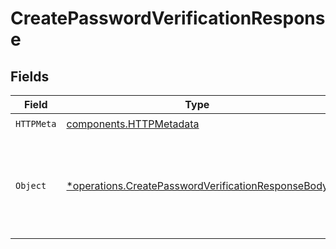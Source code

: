 # CreatePasswordVerificationResponse


## Fields

| Field                                                                                                                   | Type                                                                                                                    | Required                                                                                                                | Description                                                                                                             |
| ----------------------------------------------------------------------------------------------------------------------- | ----------------------------------------------------------------------------------------------------------------------- | ----------------------------------------------------------------------------------------------------------------------- | ----------------------------------------------------------------------------------------------------------------------- |
| `HTTPMeta`                                                                                                              | [components.HTTPMetadata](../../models/components/httpmetadata.md)                                                      | :heavy_check_mark:                                                                                                      | N/A                                                                                                                     |
| `Object`                                                                                                                | [*operations.CreatePasswordVerificationResponseBody](../../models/operations/createpasswordverificationresponsebody.md) | :heavy_minus_sign:                                                                                                      | The Password verification record has been successfully created and verified.                                            |